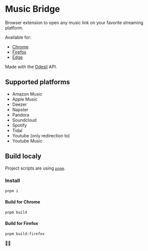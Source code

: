 # Music Bridge

Browser extension to open any music link on your favorite streaming platform.

Available for:

- [Chrome](https://chrome.google.com/webstore/detail/streaming-link/mbebbcaajfmockkcflajghbambbimpck)
- [Firefox](https://addons.mozilla.org/fr/firefox/addon/music-bridge/)
- [Edge](https://microsoftedge.microsoft.com/addons/detail/music-bridge/kfbedaeciahfjnknbjkcnjknkbdlcnld)

Made with the [Odesli](https://odesli.co/) API.

## Supported platforms

- Amazon Music
- Apple Music
- Deezer
- Napster
- Pandora
- Soundcloud
- Spotify
- Tidal
- Youtube (only redirection to)
- Youtube Music

## Build localy

Project scripts are using [`pnpm`](https://pnpm.io/installation).

### Install

```sh
pnpm i
```

#### Build for Chrome

```sh
pnpm build
```

#### Build for Firefox

```sh
pnpm build:firefox
```

🎵🌉
